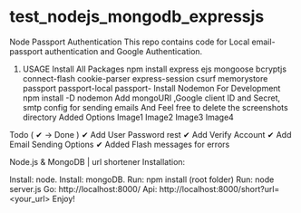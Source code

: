 # test_nodejs_mongodb_expressjs
Node Passport Authentication
This repo contains code for Local email-passport authentication and Google Authentication.



1. USAGE
Install All Packages
npm install express ejs mongoose bcryptjs connect-flash cookie-parser express-session csurf memorystore passport passport-local passport-
Install Nodemon For Development
npm install -D nodemon
Add mongoURI ,Google client ID and Secret, smtp config for sending emails
And Feel free to delete the screenshots directory
Added Options
Image1 Image2 Image3 Image4

Todo ( ✔ -> Done )
✔ Add User Password rest ✔ Add Verify Account ✔ Add Email Sending Options ✔ Added Flash messages for errors


Node.js & MongoDB | url shortener
Installation:

Install: node.
Install: mongoDB.
Run: npm install (root folder)
Run: node server.js
Go: http://localhost:8000/
Api: http://localhost:8000/short?url=<your_url>
Enjoy!

